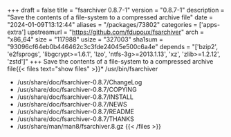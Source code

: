 +++
draft = false
title = "fsarchiver 0.8.7-1"
version = "0.8.7-1"
description = "Save the contents of a file-system to a compressed archive file"
date = "2024-01-09T13:12:44"
aliases = "/packages/73802"
categories = ['apps-extra']
upstreamurl = "https://github.com/fdupoux/fsarchiver"
arch = "x86_64"
size = "117988"
usize = "327003"
sha1sum = "93096cf64eb0b446462c3c3fde24045e500c6a4e"
depends = "['bzip2', 'e2fsprogs', 'libgcrypt>=1.6.1', 'lzo', 'ntfs-3g>=2013.1.13', 'xz', 'zlib>=1.2.12', 'zstd']"
+++
Save the contents of a file-system to a compressed archive file{{< files text="show files" >}}* /usr/bin/fsarchiver
* /usr/share/doc/fsarchiver-0.8.7/ChangeLog
* /usr/share/doc/fsarchiver-0.8.7/COPYING
* /usr/share/doc/fsarchiver-0.8.7/INSTALL
* /usr/share/doc/fsarchiver-0.8.7/NEWS
* /usr/share/doc/fsarchiver-0.8.7/README
* /usr/share/doc/fsarchiver-0.8.7/THANKS
* /usr/share/man/man8/fsarchiver.8.gz
{{< /files >}}